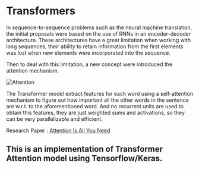 # Transformers

In sequence-to-sequence problems such as the neural machine translation, the initial proposals were based on the use of RNNs in an encoder-decoder architecture. These architectures have a great limitation when working with long sequences, their ability to retain information from the first elements was lost when new elements were incorporated into the sequence.

Then to deal with this limitation, a new concept were introduced the attention mechanism.

![Attention](https://blog.floydhub.com/content/images/2019/09/Slide36.JPG)

The Transformer model extract features for each word using a self-attention mechanism to figure out how important all the other words in the sentence are w.r.t. to the aforementioned word. And no recurrent units are used to obtain this features, they are just weighted sums and activations, so they can be very parallelizable and efficient.

Research Paper : [Attention Is All You Need](https://arxiv.org/abs/1706.03762)

## This is an implementation of Transformer Attention model using Tensorflow/Keras.
